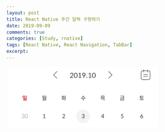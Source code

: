```yaml
---
layout: post
title: React Native 주간 달력 구현하기
date: 2019-09-09
comments: true
categories: [Study, rnative]
tags: [React Native, React Navigation, TabBar]
excerpt:
---
```


<img src="/images/calendar_week_view.png" alt="calendar_week_view" width="400em">

